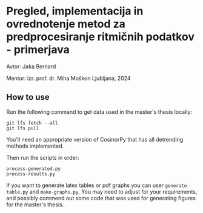 # Pregled, implementacija in ovrednotenje metod za predprocesiranje ritmičnih podatkov - primerjava

Avtor: Jaka Bernard

Mentor: izr. prof. dr. Miha Moškon
Ljubljana, 2024

## How to use
Run the following command to get data used in the master's thesis locally:

```
git lfs fetch --all
git lfs pull
```

You'll need an appropriate version of CosinorPy that has all detrending methods implemented.

Then run the scripts in order:
```
process-generated.py
process-results.py
```

If you want to generate latex tables or pdf graphs you can user `generate-table.py` and `make-graphs.py`. You may need to adjust for your requirements, and possibly commend out some code that was used for generating figures for the master's thesis.